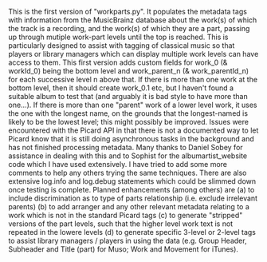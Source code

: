This is the first version of "workparts.py".
It populates the metadata tags with information from the MusicBrainz database about the work(s) of which the track is a recording, and the work(s) of which they are a part, passing up through mutiple work-part levels until the top is reached.
This is particularly designed to assist with tagging of classical music so that players or library managers which can display multiple work levels can have access to them.
This first version adds custom fields for work_0 (& workId_0) being the bottom level and work_parent_n (& work_parentId_n) for each successive level n above that.
If there is more than one work at the bottom level, then it should create work_0.1 etc, but I haven't found a suitable album to test that (and arguably it is bad style to have more than one...). If there is more than one "parent" work of a lower level work, it uses the one with the longest name, on the grounds that the longest-named is likely to be the lowest level; this might possibly be improved.
Issues were encountered with the Picard API in that there is not a documented way to let Picard know that it is still doing asynchronous tasks in the background and has not finished processing metadata. Many thanks to Daniel Sobey for assistance in dealing with this and to Sophist for the albumartist_website code which I have used extensively. I have tried to add some more comments to help any others trying the same techniques. There are also extensive log.info and log.debug statements which could be slimmed down once testing is complete. 
Planned enhancements (among others) are 
(a) to include discrimination as to type of parts relationship (i.e. exclude irrelevant parents)
(b) to add arranger and any other relevant metadata relating to a work which is not in the standard Picard tags
(c) to generate "stripped" versions of the part levels, such that the higher level work text is not repeated in the lowere levels
(d) to generate specific  3-level or 2-level tags to assist library managers / players in using the data (e.g. Group Header, Subheader and Title (part) for Muso; Work and Movement for iTunes).